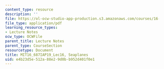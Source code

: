 ```yaml
---
content_type: resource
description: ''
file: https://ol-ocw-studio-app-production.s3.amazonaws.com/courses/16-687-private-pilot-ground-school-january-iap-2019/e4b23d5e512a88e29d0bb952d401f0e1_MIT16_687IAP19_Lec16.pdf
file_type: application/pdf
learning_resource_types:
- Lecture Notes
ocw_type: OCWFile
parent_title: Lecture Notes
parent_type: CourseSection
resourcetype: Document
title: MIT16_687IAP19_Lec16, Seaplanes
uid: e4b23d5e-512a-88e2-9d0b-b952d401f0e1
---
```

